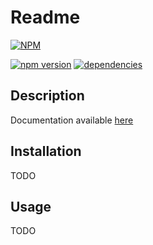 # Readme
[![NPM](https://nodei.co/npm/wordgenie.png?downloads=true&downloadRank=true&stars=true)](https://nodei.co/npm/wordgenie/)

[![npm version](https://badge.fury.io/js/wordgenie.svg)](https://badge.fury.io/js/wordgenie)
[![dependencies](https://david-dm.org/40thoughts/wordgenie.svg)](https://david-dm.org/40thoughts/wordgenie)
## Description
Documentation available [here](https://40thoughts.github.io/node-wordgenie/module-generator-Generator.html)

## Installation
TODO

## Usage
TODO
